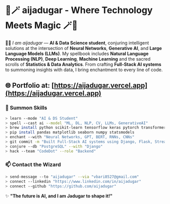 # 🎩🪄 aijadugar - Where Technology Meets Magic 🪄🎩

🧙‍♂️ _I am aijadugar_ — **AI & Data Science student**, conjuring intelligent solutions at the intersection of **Neural Networks**, **Generative AI**, and **Large Language Models (LLMs)**. My spellbook includes **Natural Language Processing (NLP)**, **Deep Learning**, **Machine Learning** and the sacred scrolls of **Statistics & Data Analytics**. From crafting **Full-Stack AI systems** to summoning insights with data, I bring enchantment to every line of code.  

## 🌐 Portfolio at: [https://aijadugar.vercel.app](https://aijadugar.vercel.app)

### 🧪 Summon Skills

```bash
> learn --mode "AI & DS Student"
> spell --cast ai --model "ML, DL, NLP, CV, LLMs, GenerativeAI"
> brew install python scikit-learn tensorflow keras pytorch transformers huggingface opencv
> pip install pandas matplotlib seaborn numpy statsmodels
> enchant --with "Neural Networks, GPT, BERT, RNNs, CNNs"
> git commit -m "Built Full-Stack AI systems using Django, Flask, Streamlit, Vue.js, React.js"
> conjure --db "PostgreSQL" --with "Django"
> hack --team "CodeDot" --role "Backend"
```

### 📫 Contact the Wizard

```bash
> send-message --to "aijadugar" --via "vbari8527@gmail.com"
> connect --linkedin "https://www.linkedin.com/in/aijadugar"
> connect --github "https://github.com/aijadugar"
```
 
✨ **"The future is AI, and I am Jadugar to shape it!"** 






